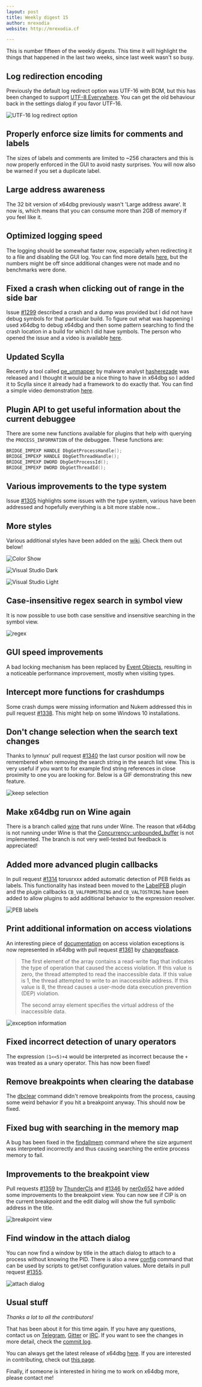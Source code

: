 ```yaml
---
layout: post
title: Weekly digest 15
author: mrexodia
website: http://mrexodia.cf

---
```


This is number fifteen of the weekly digests. This time it will highlight the things that happened in the last two weeks, since last week wasn't so busy.

## Log redirection encoding

Previously the default log redirect option was UTF-16 with BOM, but this has been changed to support [UTF-8 Everywhere](http://utf8everywhere.org). You can get the old behaviour back in the settings dialog if you favor UTF-16.

![UTF-16 log redirect option](https://i.imgur.com/DmKBJec.png)

## Properly enforce size limits for comments and labels

The sizes of labels and comments are limited to ~256 characters and this is now properly enforced in the GUI to avoid nasty surprises. You will now also be warned if you set a duplicate label.

## Large address awareness

The 32 bit version of x64dbg previously wasn't 'Large address aware'. It now is, which means that you can consume more than 2GB of memory if you feel like it.

## Optimized logging speed

The logging should be somewhat faster now, especially when redirecting it to a file and disabling the GUI log. You can find more details [here](https://github.com/x64dbg/x64dbg/pull/1354), but the numbers might be off since additional changes were not made and no benchmarks were done.

## Fixed a crash when clicking out of range in the side bar

Issue [#1299](https://github.com/x64dbg/x64dbg/issues/1299) described a crash and a dump was provided but I did not have debug symbols for that particular build. To figure out what was happening I used x64dbg to debug x64dbg and then some pattern searching to find the crash location in a build for which I did have symbols. The person who opened the issue and a video is available [here](https://youtu.be/zhoSpXnsWMI).

## Updated Scylla

Recently a tool called [pe_unmapper](https://github.com/hasherezade/malware_analysis/tree/master/pe_unmapper) by malware analyst [hasherezade](https://twitter.com/hasherezade) was released and I thought it would be a nice thing to have in x64dbg so I added it to Scylla since it already had a framework to do exactly that. You can find a simple video demonstration [here](https://youtu.be/PFNG-keJ74k).

## Plugin API to get useful information about the current debuggee

There are some new functions available for plugins that help with querying the `PROCESS_INFORMATION` of the debuggee. These functions are:

```c++
BRIDGE_IMPEXP HANDLE DbgGetProcessHandle();BRIDGE_IMPEXP HANDLE DbgGetThreadHandle();BRIDGE_IMPEXP DWORD DbgGetProcessId();BRIDGE_IMPEXP DWORD DbgGetThreadId();
```

## Various improvements to the type system

Issue [#1305](https://github.com/x64dbg/x64dbg/issues/1305) highlights some issues with the type system, various have been addressed and hopefully everything is a bit more stable now...

## More styles

Various additional styles have been added on the [wiki](https://github.com/x64dbg/x64dbg/wiki/Stylesheets). Check them out below!

![Color Show](https://i.imgur.com/NudqRft.png)

![Visual Studio Dark](http://i.imgur.com/0vdWCvN.png)

![Visual Studio Light](http://i.imgur.com/x8GM3Ci.png)

## Case-insensitive regex search in symbol view

It is now possible to use both case sensitive and insensitive searching in the symbol view.

![regex](https://i.imgur.com/O4R9hTa.png)

## GUI speed improvements

A bad locking mechanism has been replaced by [Event Objects](goo.gl/Wc4BoS), resulting in a noticeable performance improvement, mostly when visiting types.

## Intercept more functions for crashdumps

Some crash dumps were missing information and Nukem addressed this in pull request [#1338](https://github.com/x64dbg/x64dbg/pull/1338). This might help on some Windows 10 installations.

## Don't change selection when the search text changes

Thanks to lynnux' pull request [#1340](https://github.com/x64dbg/x64dbg/pull/1340) the last cursor position will now be remembered when removing the search string in the search list view. This is very useful if you want to for example find string references in close proximity to one you are looking for. Below is a GIF demonstrating this new feature.

![keep selection](https://i.imgur.com/kDGHLka.gif)

## Make x64dbg run on Wine again

There is a branch called [wine](https://github.com/x64dbg/x64dbg/tree/wine) that runs under Wine. The reason that x64dbg is not running under Wine is that the [Concurrency::unbounded_buffer](https://msdn.microsoft.com/en-us/library/dd492602.aspx) is not implemented. The branch is not very well-tested but feedback is appreciated!

## Added more advanced plugin callbacks

In pull request [#1314](https://github.com/x64dbg/x64dbg/pull/1343) torusrxxx added automatic detection of PEB fields as labels. This functionality has instead been moved to the [LabelPEB](https://github.com/x64dbg/LabelPEB) plugin and the plugin callbacks `CB_VALFROMSTRING` and `CB_VALTOSTRING` have been added to allow plugins to add additional behavior to the expression resolver.

![PEB labels](https://i.imgur.com/8cvdK4X.png)

## Print additional information on access violations

An interesting piece of [documentation](https://goo.gl/tylmvr) on access violation exceptions is now represented in x64dbg with pull request [#1361](https://github.com/x64dbg/x64dbg/pull/1361) by [changeofpace](https://github.com/changeofpace).

> The first element of the array contains a read-write flag that indicates the type of operation that caused the access violation. If this value is zero, the thread attempted to read the inaccessible data. If this value is 1, the thread attempted to write to an inaccessible address. If this value is 8, the thread causes a user-mode data execution prevention (DEP) violation.
> 
> The second array element specifies the virtual address of the inaccessible data.

![exception information](https://i.imgur.com/0h3Xe7v.png)

## Fixed incorrect detection of unary operators

The expression `(1<<5)+4` would be interpreted as incorrect because the `+` was treated as a unary operator. This has now been fixed!

## Remove breakpoints when clearing the database

The [dbclear](http://x64dbg.readthedocs.io/en/latest/commands/user-database/dbclear.html) command didn't remove breakpoints from the process, causing some weird behavior if you hit a breakpoint anyway. This should now be fixed.

## Fixed bug with searching in the memory map

A bug has been fixed in the [findallmem](http://x64dbg.readthedocs.io/en/latest/commands/searching/findallmem.html) command where the size argument was interpreted incorrectly and thus causing searching the entire process memory to fail.

## Improvements to the breakpoint view

Pull requests [#1359](https://github.com/x64dbg/x64dbg/pull/1359) by [ThunderCls](https://github.com/ThunderCls) and [#1346](https://github.com/x64dbg/x64dbg/pull/1346) by [ner0x652](https://github.com/ner0x652) have added some improvements to the breakpoint view. You can now see if CIP is on the current breakpoint and the edit dialog will show the full symbolic address in the title.

![breakpoint view](https://i.imgur.com/EjyRlQq.png)

## Find window in the attach dialog

You can now find a window by title in the attach dialog to attach to a process without knowing the PID. There is also a new [config](http://help.x64dbg.com/en/latest/commands/misc/config.html) command that can be used by scripts to get/set configuration values. More details in pull request [#1355](https://github.com/x64dbg/x64dbg/pull/1355).

![attach dialog](https://i.imgur.com/3p2ajK6.png)

## Usual stuff

*Thanks a lot to all the contributors!*

That has been about it for this time again. If you have any questions, contact us on [Telegram](http://telegram.x64dbg.com), [Gitter](http://gitter.x64dbg.com) or [IRC](http://webchat.freenode.net/?channels=x64dbg). If you want to see the changes in more detail, check the [commit log](https://github.com/x64dbg/x64dbg/commits).

You can always get the latest release of x64dbg [here](http://releases.x64dbg.com). If you are interested in contributing, check out [this page](http://contribute.x64dbg.com).

Finally, if someone is interested in hiring me to work on x64dbg more, please contact me!